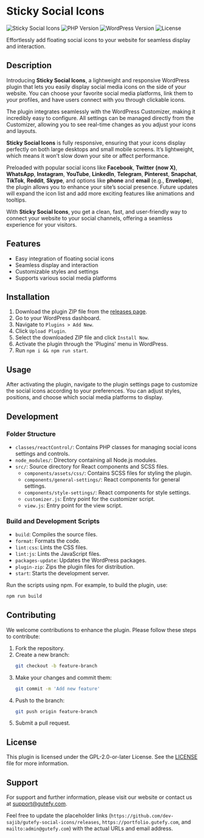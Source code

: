 # Sticky Social Icons
![Sticky Social Icons](https://img.shields.io/badge/version-1.0.1-blue.svg)
![PHP Version](https://img.shields.io/badge/PHP-%3E%3D%207.2-blue.svg)
![WordPress Version](https://img.shields.io/badge/WordPress-%3E%3D%206.3-blue.svg)
![License](https://img.shields.io/badge/license-GPL--2.0--or--later-blue.svg)


Effortlessly add floating social icons to your website for seamless display and interaction.

## Description

Introducing **Sticky Social Icons**, a lightweight and responsive WordPress plugin that lets you easily display social media icons on the side of your website. You can choose your favorite social media platforms, link them to your profiles, and have users connect with you through clickable icons.

The plugin integrates seamlessly with the WordPress Customizer, making it incredibly easy to configure. All settings can be managed directly from the Customizer, allowing you to see real-time changes as you adjust your icons and layouts.

**Sticky Social Icons** is fully responsive, ensuring that your icons display perfectly on both large desktops and small mobile screens. It’s lightweight, which means it won’t slow down your site or affect performance.

Preloaded with popular social icons like **Facebook**, **Twitter (now X)**, **WhatsApp**, **Instagram**, **YouTube**, **LinkedIn**, **Telegram**, **Pinterest**, **Snapchat**, **TikTok**, **Reddit**, **Skype**, and options like **phone** and **email** (e.g., **Envelope**), the plugin allows you to enhance your site’s social presence. Future updates will expand the icon list and add more exciting features like animations and tooltips.

With **Sticky Social Icons**, you get a clean, fast, and user-friendly way to connect your website to your social channels, offering a seamless experience for your visitors.

## Features

- Easy integration of floating social icons
- Seamless display and interaction
- Customizable styles and settings
- Supports various social media platforms

## Installation

1. Download the plugin ZIP file from the [releases page](https://github.com/dev-sajib/gutefy-social-icons/releases).
2. Go to your WordPress dashboard.
3. Navigate to `Plugins > Add New`.
4. Click `Upload Plugin`.
5. Select the downloaded ZIP file and click `Install Now`.
6. Activate the plugin through the 'Plugins' menu in WordPress.
6. Run `npm i && npm run start`.

## Usage

After activating the plugin, navigate to the plugin settings page to customize the social icons according to your preferences. You can adjust styles, positions, and choose which social media platforms to display.

## Development

### Folder Structure

- `classes/reactControl/`: Contains PHP classes for managing social icons settings and controls.
- `node_modules/`: Directory containing all Node.js modules.
- `src/`: Source directory for React components and SCSS files.
  - `components/assets/css/`: Contains SCSS files for styling the plugin.
  - `components/general-settings/`: React components for general settings.
  - `components/style-settings/`: React components for style settings.
  - `customizer.js`: Entry point for the customizer script.
  - `view.js`: Entry point for the view script.

### Build and Development Scripts

- `build`: Compiles the source files.
- `format`: Formats the code.
- `lint:css`: Lints the CSS files.
- `lint:js`: Lints the JavaScript files.
- `packages-update`: Updates the WordPress packages.
- `plugin-zip`: Zips the plugin files for distribution.
- `start`: Starts the development server.

Run the scripts using npm. For example, to build the plugin, use:

```bash
npm run build
```
## Contributing

We welcome contributions to enhance the plugin. Please follow these steps to contribute:

1. Fork the repository.
2. Create a new branch:
    ```bash
    git checkout -b feature-branch
    ```
3. Make your changes and commit them:
    ```bash
    git commit -m 'Add new feature'
    ```
4. Push to the branch:
    ```bash
    git push origin feature-branch
    ```
5. Submit a pull request.

## License

This plugin is licensed under the GPL-2.0-or-later License. See the [LICENSE](LICENSE) file for more information.

## Support

For support and further information, please visit our website or contact us at [support@gutefy.com](mailto:admin@gutefy.com).

Feel free to update the placeholder links (`https://github.com/dev-sajib/gutefy-social-icons/releases`, `https://portfolio.gutefy.com`, and `mailto:admin@gutefy.com`) with the actual URLs and email address.





